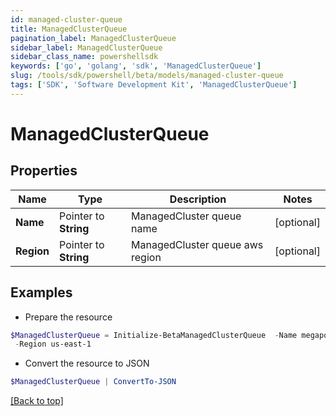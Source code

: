```yaml
---
id: managed-cluster-queue
title: ManagedClusterQueue
pagination_label: ManagedClusterQueue
sidebar_label: ManagedClusterQueue
sidebar_class_name: powershellsdk
keywords: ['go', 'golang', 'sdk', 'ManagedClusterQueue'] 
slug: /tools/sdk/powershell/beta/models/managed-cluster-queue
tags: ['SDK', 'Software Development Kit', 'ManagedClusterQueue']
---
```



# ManagedClusterQueue

## Properties

Name | Type | Description | Notes
------------ | ------------- | ------------- | -------------
**Name** |  Pointer to **String** | ManagedCluster queue name | [optional] 
**Region** |  Pointer to **String** | ManagedCluster queue aws region | [optional] 

## Examples

- Prepare the resource
```powershell
$ManagedClusterQueue = Initialize-BetaManagedClusterQueue  -Name megapod-useast1-denali-lwt-cluster-1533 `
 -Region us-east-1
```

- Convert the resource to JSON
```powershell
$ManagedClusterQueue | ConvertTo-JSON
```


[[Back to top]](#) 

